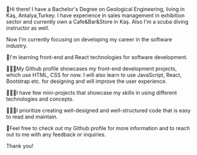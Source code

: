 👋Hi there! I have a Bachelor's Degree on Geological Engineering, living in Kaş, Antalya,Turkey. I have experience in sales management in exhibition sector and currently own a Cafe&Bar&Store in Kaş. Also I'm a scuba diving instructor as well.

Now I'm currently focusing on developing my career in the software industry.

👀I'm learning front-end and React technologies for software development.

👨🏼‍💻My Github profile showcases my front-end development projects, which use HTML, CSS for now. I will also learn to use JavaScript, React, Bootstrap etc. for designing and will improve the user experience.

👨🏼‍💻I have few mini-projects that showcase my skills in using different technologies and concepts.

👨🏼‍💻I prioritize creating well-designed and well-structured code that is easy to read and maintain.

👀Feel free to check out my Github profile for more information and to reach out to me with any feedback or inquiries.

Thank you!
